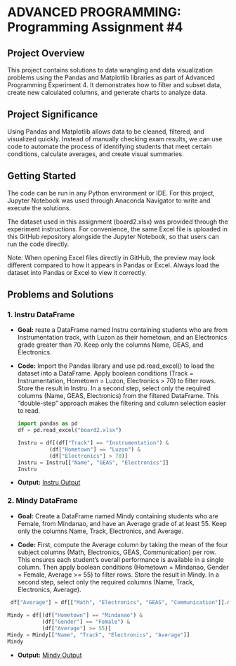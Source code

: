 # ADVANCED PROGRAMMING: Programming Assignment #4

## Project Overview  
This project contains solutions to data wrangling and data visualization problems using the Pandas and Matplotlib libraries as part of Advanced Programming Experiment 4. It demonstrates how to filter and subset data, create new calculated columns, and generate charts to analyze data.

## Project Significance
Using Pandas and Matplotlib allows data to be cleaned, filtered, and visualized quickly. Instead of manually checking exam results, we can use code to automate the process of identifying students that meet certain conditions, calculate averages, and create visual summaries.

## Getting Started
The code can be run in any Python environment or IDE. For this project, Jupyter Notebook was used through Anaconda Navigator to write and execute the solutions.

The dataset used in this assignment (board2.xlsx) was provided through the experiment instructions.
For convenience, the same Excel file is uploaded in this GitHub repository alongside the Jupyter Notebook, so that users can run the code directly.

Note: When opening Excel files directly in GitHub, the preview may look different compared to how it appears in Pandas or Excel. Always load the dataset into Pandas or Excel to view it correctly.

## Problems and Solutions

### 1. Instru DataFrame
- **Goal:** reate a DataFrame named Instru containing students who are from Instrumentation track, with Luzon as their hometown, and an Electronics grade greater than 70. Keep only the columns Name, GEAS, and Electronics.

- **Code:**  Import the Pandas library and use pd.read_excel() to load the dataset into a DataFrame. Apply boolean conditions (Track = Instrumentation, Hometown = Luzon, Electronics > 70) to filter rows. Store the result in Instru. In a second step, select only the required columns (Name, GEAS, Electronics) from the filtered DataFrame. This “double-step” approach makes the filtering and column selection easier to read.
  
  ```python
  import pandas as pd
  df = pd.read_excel("board2.xlsx")

  Instru = df[(df["Track"] == "Instrumentation") &                                # filter Instrumentation track (constant 1)
            (df["Hometown"] == "Luzon") &                                       # filter Luzon hometown (constant 2)
            (df["Electronics"] > 70)]                                           # filter Electronics grade > 70
  Instru = Instru[["Name", "GEAS", "Electronics"]]                                # from the filtered, display their "Name", "GEAS", "Electronics" 
  Instru
  
- **Output:**
[Instru Output](dataframea.png)

 ### 2. Mindy DataFrame
- **Goal:** Create a DataFrame named Mindy containing students who are Female, from Mindanao, and have an Average grade of at least 55. Keep only the columns Name, Track, Electronics, and Average.

- **Code:** First, compute the Average column by taking the mean of the four subject columns (Math, Electronics, GEAS, Communication) per row. This ensures each student’s overall performance is available in a single column. Then apply boolean conditions (Hometown = Mindanao, Gender = Female, Average >= 55) to filter rows. Store the result in Mindy. In a second step, select only the required columns (Name, Track, Electronics, Average).
  
```python
 df["Average"] = df[["Math", "Electronics", "GEAS", "Communication"]].mean(axis=1)    # Create "Average" column = mean of Math, Electronics, GEAS, Communication
                                                                                     # .mean axis = 1, kasi row wise = avg. per students
Mindy = df[(df["Hometown"] == "Mindanao") &                                          # filter Mindanao hometown (constant 1)
           (df["Gender"] == "Female") &                                              # filter Female gender (constant 2)
           (df["Average"] >= 55)]                                                    # filter Average >= 55
Mindy = Mindy[["Name", "Track", "Electronics", "Average"]]                           # from the filtered, display their "Name", "Track", "Electronics", "Average"
Mindy
  ```
  - **Output:**
[Mindy Output](dataframeb.png)


